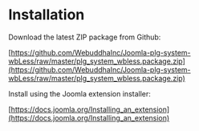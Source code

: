 # Installation

Download the latest ZIP package from Github:

[https://github.com/WebuddhaInc/Joomla-plg-system-wbLess/raw/master/plg_system_wbless.package.zip](https://github.com/WebuddhaInc/Joomla-plg-system-wbLess/raw/master/plg_system_wbless.package.zip)

Install using the Joomla extension installer:

[https://docs.joomla.org/Installing_an_extension](https://docs.joomla.org/Installing_an_extension)